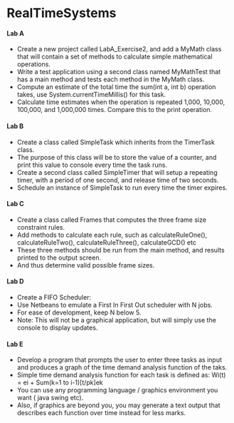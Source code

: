 # RealTimeSystems
#### Lab A
- Create a new project called LabA_Exercise2, and add a MyMath class that will contain a set of methods to calculate simple mathematical operations. 
- Write a test application using a second class named MyMathTest that has a main method and tests each method in the MyMath class. 
- Compute an estimate of the total time the sum(int a, int b) operation takes, use System.currentTimeMillis() for this task. 
- Calculate time estimates when the operation is repeated 1,000, 10,000, 100,000, and 1,000,000 times. Compare this to the print operation.  

#### Lab B
- Create a class called SimpleTask which inherits from the TimerTask class. 
- The purpose of this class will be to store the value of a counter, and print this value to console every time the task runs. 
- Create a second class called SimpleTimer that will setup a repeating timer, with a period of one second, and release time of two seconds. 
- Schedule an instance of SimpleTask to run every time the timer expires.

#### Lab C
- Create a class called Frames that computes the three frame size constraint rules. 
- Add methods to calculate each rule, such as calculateRuleOne(), calculateRuleTwo(), calculateRuleThree(), calculateGCD() etc 
- These three methods should be run from the main method, and results printed to the output screen.
- And thus determine valid possible frame sizes.

#### Lab D
- Create a FIFO Scheduler:
- Use Netbeans to emulate a First In First Out scheduler with N jobs.
- For ease of development, keep N below 5.
- Note: This will not be a graphical application, but will simply use the console to display updates. 

#### Lab E
- Develop a program that prompts the user to enter three tasks as input and produces a graph of the time demand analysis function of the taks.
- Simple time demand analysis function for each task is defined as: Wi(t) = ei + Sum(k=1 to i-1)[t/pk]ek
- You can use any programming language / graphics environment you want ( java swing etc). 
- Also, if graphics are beyond you, you may generate a text output that describes each function over time instead for less marks.
 
